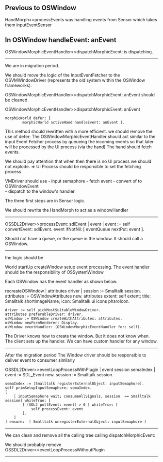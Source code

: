 Previous to OSWindow
--------------------------------------------------------
HandMorph>>processEvents was handling events
	from Sensor which takes them inputEventSensor




In OSWindow handleEvent: anEvent
-------------------------------------------------------------------
OSWindowMorphicEventHandler>>dispatchMorphicEvent: is dispatching.

--------------------------
We are in migration period.

We should move the logic of the InputEventFetcher to the OSVMWindowDriver (represents the old system
within the OSWindow frameworks).


OSWindowMorphicEventHandler>>dispatchMorphicEvent: anEvent 
should be cleaned.

OSWindowMorphicEventHandler>>dispatchMorphicEvent: anEvent 
	morphicWorld defer: [  					morphicWorld activeHand handleEvent: anEvent ]. 

This method should rewritten with a more efficient. we should remove the use of defer:
The OSWindowMorphicEventHandler should act similar to the input Event Fetcher process
by queueing the incoming events so that later will be processed by the UI process (via the hand)
The hand should fetch events. 

We should pay attention that when then there is no UI process we should not explode. 
=> UI Process should be responsible to set the fetching process




VMDriver should use
	- input semaphore
	- fetch event
	- convert of to OSWindowEvent	
	- dispatch to the window's handler

The three first steps are in Sensor logic.


We should rewrite the HandMorph to act as a windowHandler


----------------------------------------------------------------------------------------------

OSSDL2Driver>>processEvent: sdlEvent	| event |	event := self convertEvent: sdlEvent.	event ifNotNil: [ eventQueue nextPut: event ].

Should not have a queue, or the queue in the window.
It should call a OSWindow.


-----------------------------------------------------------------------------------------------
the logic should be

World
	startUp
		createWindow
			setup event processing. The event handler should be the responsibility of OSSystemWindow
			

Each OSWindow has the event handler as shown below.
		
recreateOSWindow	| attributes driver |	session := Smalltalk session.	attributes := OSWindowAttributes new.	attributes extent: self extent;		title: Smalltalk shortImageName;		icon: Smalltalk ui icons pharoIcon.			driver := self pickMostSuitableWindowDriver.	attributes preferableDriver: driver.	osWindow := OSWindow createWithAttributes: attributes.	osWindow newFormRenderer: Display.	osWindow eventHandler: (OSWindowMorphicEventHandler for: self).		


The Driver knows how to create the window. But it does not know when. 
The client sets up the handler. We can have custom handler for any window.
		

------------------------------------------------------------------------------------------------
After the migration period
The Window driver should be responsible to deliver event to consumer similarly 

OSSDL2Driver>>eventLoopProcessWithPlugin	| event session semaIndex |	event := SDL_Event new.	session := Smalltalk session.		semaIndex := (Smalltalk registerExternalObject: inputSemaphore).	self primSetupInputSemaphore: semaIndex.	[		[ inputSemaphore wait; consumeAllSignals. session  == Smalltalk session] whileTrue: [			[ (SDL2 pollEvent: event) > 0 ] whileTrue: [				self processEvent: event			].		]	] ensure:  [ Smalltalk unregisterExternalObject: inputSemaphore ]


------------------------------------------------------------------------------------------------

We can clean and remove all the calling tree calling dispatchMorphicEvent: 

We should probably remove OSSDL2Driver>>eventLoopProcessWithoutPlugin


--------------------------------------------------------------------------------------------------


